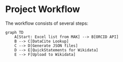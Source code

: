 # Project Workflow

The workflow consists of several steps:

```mermaid
graph TD
    A[Start: Excel list from MAK] --> B[ORCID API]
    B --> C[DataCite Lookup]
    C --> D[Generate JSON files]
    D --> E[QuickStatements for Wikidata]
    E --> F[Upload to Wikidata]
